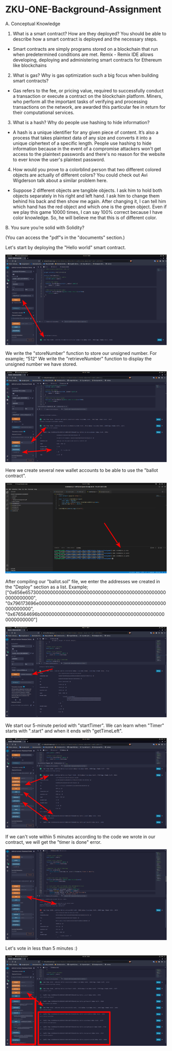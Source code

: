 # ZKU-ONE-Background-Assignment

A. Conceptual Knowledge
1. What is a smart contract? How are they deployed? You should be able to describe how a smart contract is deployed and the necessary steps. 
 - Smart contracts are simply programs stored on a blockchain that run when predetermined conditions are met. Remix - Remix IDE allows developing,       deploying and administering smart contracts for Ethereum like blockchains
2. What is gas? Why is gas optimization such a big focus when building smart contracts?
 - Gas refers to the fee, or pricing value, required to successfully conduct a transaction or execute a contract on the blockchain platform. Miners, who perform all the important tasks of verifying and processing transactions on the network, are awarded this particular fee in return for their computational services.
3. What is a hash? Why do people use hashing to hide information?
 - A hash is a unique identifier for any given piece of content. It’s also a process that takes plaintext data of any size and converts it into a unique ciphertext of a specific length. People use hashing to hide information because in the event of a compromise attackers won't get access to the plaintext passwords and there's no reason for the website to ever know the user's plaintext password.
4. How would you prove to a colorblind person that two different colored objects are actually of different colors? You could check out Avi Wigderson talk about a similar problem here. 
 - Suppose 2 different objects are tangible objects. I ask him to hold both objects separately in his right and left hand. I ask him to change them behind his back and then show me again. After changing it, I can tell him which hand has the red object and which one is the green object. Even if we play this game 10000 times, I can say 100% correct because I have color knowledge. So, he will believe me that this is of different color.

B. You sure you’re solid with Solidity?

(You can access the "pdf"s in the "documents" section.)

Let's start by deploying the "Hello world" smart contract.

![image 1](images/image_1.png)

We write the "storeNumber" function to store our unsigned number. For example; “512”
We write the "retrieveNumber" function to display the unsigned number we have stored.

![image 2](images/image_2.png)

Here we create several new wallet accounts to be able to use the "ballot contract".

![image 3](images/image_3.png)

After compiling our "ballot.sol" file, we enter the addresses we created in the "Deploy" section as a list.
Example;
["0x656e657300000000000000000000000000000000000000000000000000000000", "0x796173696e000000000000000000000000000000000000000000000000000000", "0x676564696b000000000000000000000000000000000000000000000000000000"]

![image 4](images/image_4.png)

We start our 5-minute period with "startTimer". We can learn when "Timer" starts with ".start" and when it ends with "getTimeLeft".

![image 5](images/image_5.png)

If we can't vote within 5 minutes according to the code we wrote in our contract, we will get the "timer is done" error.

![image 6](images/image_6.png)

Let's vote in less than 5 minutes :)

![image 7](images/image_7.png)
